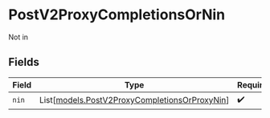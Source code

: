 # PostV2ProxyCompletionsOrNin

Not in


## Fields

| Field                                                                                          | Type                                                                                           | Required                                                                                       | Description                                                                                    |
| ---------------------------------------------------------------------------------------------- | ---------------------------------------------------------------------------------------------- | ---------------------------------------------------------------------------------------------- | ---------------------------------------------------------------------------------------------- |
| `nin`                                                                                          | List[[models.PostV2ProxyCompletionsOrProxyNin](../models/postv2proxycompletionsorproxynin.md)] | :heavy_check_mark:                                                                             | N/A                                                                                            |
